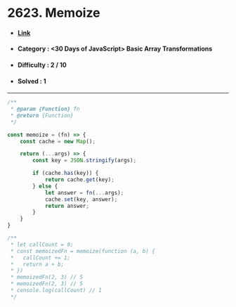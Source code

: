 # 2623. Memoize
* #### [Link](https://leetcode.com/problems/memoize/?envType=study-plan-v2&envId=30-days-of-javascript)
* #### Category : <30 Days of JavaScript> Basic Array Transformations
* #### Difficulty : 2 / 10  
* #### Solved : 1

<hr />

```js
/**
 * @param {Function} fn
 * @return {Function}
 */

const memoize = (fn) => {
    const cache = new Map();

    return (...args) => {
        const key = JSON.stringify(args);

        if (cache.has(key)) {
            return cache.get(key);
        } else {
            let answer = fn(...args);
            cache.set(key, answer);
            return answer;
        }
    }
}

/** 
 * let callCount = 0;
 * const memoizedFn = memoize(function (a, b) {
 *	 callCount += 1;
 *   return a + b;
 * })
 * memoizedFn(2, 3) // 5
 * memoizedFn(2, 3) // 5
 * console.log(callCount) // 1 
 */
```